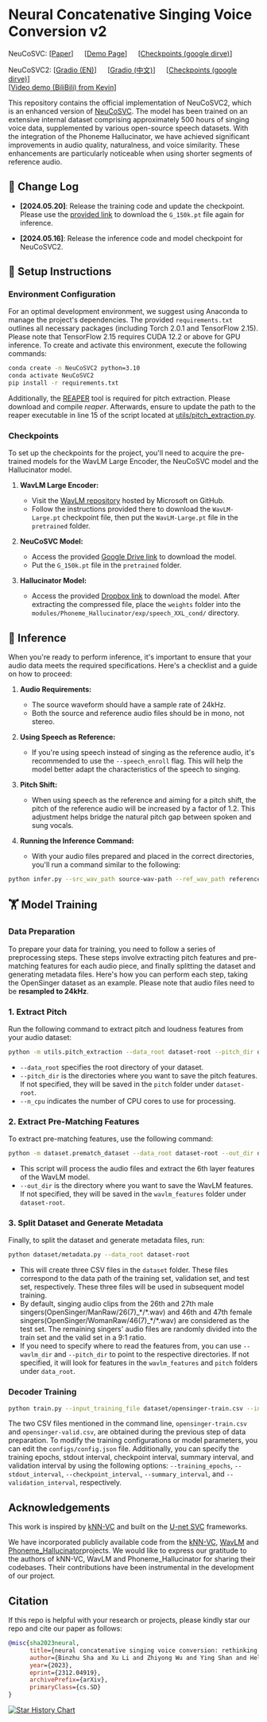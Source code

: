 # Neural Concatenative Singing Voice Conversion v2

NeuCoSVC: [[Paper](https://arxiv.org/abs/2312.04919)] &emsp; [[Demo Page](https://thuhcsi.github.io/NeuCoSVC/)] &emsp; [[Checkpoints (google dirve)](https://drive.google.com/file/d/1QjoQ6mt7-OZPHF4X20TXbikYdg8NlepR/view?usp=drive_link)] <br>

NeuCoSVC2: [[Gradio (EN)](https://openxlab.org.cn/apps/detail/jerry1331/NeuCoSVC)] &emsp; [[Gradio (中文)](https://openxlab.org.cn/apps/detail/Kevin676/NeuCoSVC2)] &emsp; [[Checkpoints (google dirve)](https://drive.google.com/file/d/1yDnT4Ah8Nlzq3QIff4ur4rz5CVpwYoip/view?usp=drive_link)]<br>
[[Video demo (BiliBili) from Kevin](https://www.bilibili.com/video/BV1fz42127wX/?spm_id_from=333.337.search-card.all.click)] <be>

This repository contains the official implementation of NeuCoSVC2, which is an enhanced version of [NeuCoSVC](https://arxiv.org/abs/2312.04919). The model has been trained on an extensive internal dataset comprising approximately 500 hours of singing voice data, supplemented by various open-source speech datasets. With the integration of the Phoneme Hallucinator, we have achieved significant improvements in audio quality, naturalness, and voice similarity. These enhancements are particularly noticeable when using shorter segments of reference audio.

## 📝 Change Log
- __[2024.05.20]__:  Release the training code and update the checkpoint. Please use the [provided link](https://drive.google.com/file/d/1yDnT4Ah8Nlzq3QIff4ur4rz5CVpwYoip/view?usp=drive_link) to download the `G_150k.pt` file again for inference.

- __[2024.05.16]__: Release the inference code and model checkpoint for NeuCoSVC2.

## 🔧 Setup Instructions

### Environment Configuration

For an optimal development environment, we suggest using Anaconda to manage the project's dependencies. The provided `requirements.txt` outlines all necessary packages (including Torch 2.0.1 and TensorFlow 2.15). Please note that TensorFlow 2.15 requires CUDA 12.2 or above for GPU inference. To create and activate this environment, execute the following commands:

```bash
conda create -n NeuCoSVC2 python=3.10
conda activate NeuCoSVC2
pip install -r requirements.txt
```

Additionally, the [REAPER](https://github.com/google/REAPER) tool is required for pitch extraction. Please download and compile *reaper*. Afterwards, ensure to update the path to the reaper executable in line 15 of the script located at [utils/pitch_extraction.py](utils/pitch_extraction.py).

### Checkpoints

To set up the checkpoints for the project, you'll need to acquire the pre-trained models for the WavLM Large Encoder, the NeuCoSVC model and the Hallucinator model.

1. **WavLM Large Encoder:**
   - Visit the [WavLM repository](https://github.com/microsoft/unilm/tree/master/wavlm) hosted by Microsoft on GitHub.
   - Follow the instructions provided there to download the `WavLM-Large.pt` checkpoint file, then put the `WavLM-Large.pt` file in the `pretrained` folder.

2. **NeuCoSVC Model:**
   - Access the provided [Google Drive link](https://drive.google.com/file/d/1yDnT4Ah8Nlzq3QIff4ur4rz5CVpwYoip/view?usp=drive_link) to download the model.
   - Put the `G_150k.pt` file in the `pretrained` folder.

3. **Hallucinator Model:**
   - Access the provided [Dropbox link](https://www.dropbox.com/scl/fi/ytj3mwkf1fd0no4jtg7r7/weights.zip?rlkey=ilyxue0gpuppyzn6u01bbjiy9&dl=1) to download the model. After extracting the compressed file, place the `weights` folder into the `modules/Phoneme_Hallucinator/exp/speech_XXL_cond/` directory.

## 🌠 Inference

When you're ready to perform inference, it's important to ensure that your audio data meets the required specifications. Here's a checklist and a guide on how to proceed:

1. **Audio Requirements:**
   - The source waveform should have a sample rate of 24kHz.
   - Both the source and reference audio files should be in mono, not stereo.

2. **Using Speech as Reference:**
   - If you're using speech instead of singing as the reference audio, it's recommended to use the `--speech_enroll` flag. This will help the model better adapt the characteristics of the speech to singing.

3. **Pitch Shift:**
   - When using speech as the reference and aiming for a pitch shift, the pitch of the reference audio will be increased by a factor of 1.2. This adjustment helps bridge the natural pitch gap between spoken and sung vocals.

4. **Running the Inference Command:**
   - With your audio files prepared and placed in the correct directories, you'll run a command similar to the following:

```bash
python infer.py --src_wav_path source-wav-path --ref_wav_path reference-wav-path --out_dir out-directory --speech_enroll
```

## 🏋️ Model Training

### Data Preparation

To prepare your data for training, you need to follow a series of preprocessing steps. These steps involve extracting pitch features and pre-matching features for each audio piece, and finally splitting the dataset and generating metadata files. Here's how you can perform each step, taking the OpenSinger dataset as an example. Please note that audio files need to be **resampled to 24kHz**.

### 1. Extract Pitch

Run the following command to extract pitch and loudness features from your audio dataset:

```bash
python -m utils.pitch_extraction --data_root dataset-root --pitch_dir dir-for-pitch --n_cpu 8
```

- `--data_root` specifies the root directory of your dataset.
- `--pitch_dir` is the directories where you want to save the pitch features. If not specified, they will be saved in the `pitch` folder under `dataset-root`.
- `--n_cpu` indicates the number of CPU cores to use for processing.

### 2. Extract Pre-Matching Features

To extract pre-matching features, use the following command:

```bash
python -m dataset.prematch_dataset --data_root dataset-root --out_dir dir-for-wavlm-feats
```

- This script will process the audio files and extract the 6th layer features of the WavLM model. 
- `--out_dir` is the directory where you want to save the WavLM features. If not specified, they will be saved in the `wavlm_features` folder under `dataset-root`.

### 3. Split Dataset and Generate Metadata

Finally, to split the dataset and generate metadata files, run:

```bash
python dataset/metadata.py --data_root dataset-root
```

- This will create three CSV files in the `dataset` folder. These files correspond to the data path of the training set, validation set, and test set, respectively. These three files will be used in subsequent model training. 
- By default, singing audio clips from the 26th and 27th male singers(OpenSinger/ManRaw/26(7)\_\*/\*.wav) and 46th and 47th female singers(OpenSinger/WomanRaw/46(7)\_\*/\*.wav) are considered as the test set. The remaining singers' audio files are randomly divided into the train set and the valid set in a 9:1 ratio.
- If you need to specify where to read the features from, you can use `--wavlm_dir` and `--pitch_dir` to point to the respective directories. If not specified, it will look for features in the `wavlm_features` and `pitch` folders under `data_root`.

### Decoder Training

```bash
python train.py --input_training_file dataset/opensinger-train.csv --input_validation_file dataset/opensinger-valid.csv --ckpt_dir pretrained --config configs/config.json
```

The two CSV files mentioned in the command line, `opensinger-train.csv` and `opensinger-valid.csv`, are obtained during the previous step of data preparation. To modify the training configurations or model parameters, you can edit the `configs/config.json` file. 
Additionally, you can specify the training epochs, stdout interval, checkpoint interval, summary interval, and validation interval by using the following options: `--training_epochs`, `--stdout_interval`, `--checkpoint_interval`, `--summary_interval`, and `--validation_interval`, respectively. 

## Acknowledgements

This work is inspired by [kNN-VC](https://github.com/bshall/knn-vc/tree/master) and built on the [U-net SVC](https://www.isca-speech.org/archive/interspeech_2022/li22da_interspeech.html) frameworks. 

We have incorporated publicly available code from the [kNN-VC](https://github.com/bshall/knn-vc/tree/master), [WavLM](https://github.com/microsoft/unilm/tree/master/wavlm) and [Phoneme_Hallucinator](https://github.com/PhonemeHallucinator/Phoneme_Hallucinator)projects. We would like to express our gratitude to the authors of kNN-VC, WavLM and Phoneme_Hallucinator for sharing their codebases. Their contributions have been instrumental in the development of our project.

## Citation

If this repo is helpful with your research or projects, please kindly star our repo and cite our paper as follows:

```bibtex
@misc{sha2023neural,
      title={neural concatenative singing voice conversion: rethinking concatenation-based approach for one-shot singing voice conversion}, 
      author={Binzhu Sha and Xu Li and Zhiyong Wu and Ying Shan and Helen Meng},
      year={2023},
      eprint={2312.04919},
      archivePrefix={arXiv},
      primaryClass={cs.SD}
}
```

[![Star History Chart](https://api.star-history.com/svg?repos=thuhcsi/NeuCoSVC&type=Date)](https://star-history.com/#thuhcsi/NeuCoSVC&Date)
